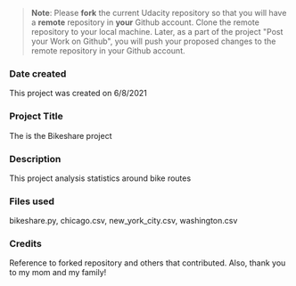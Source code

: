>**Note**: Please **fork** the current Udacity repository so that you will have a **remote** repository in **your** Github account. Clone the remote repository to your local machine. Later, as a part of the project "Post your Work on Github", you will push your proposed changes to the remote repository in your Github account.

### Date created
This project was created on 6/8/2021

### Project Title
The is the Bikeshare project

### Description
This project analysis statistics around bike routes

### Files used
bikeshare.py, chicago.csv, new_york_city.csv, washington.csv

### Credits
Reference to forked repository and others that contributed.
Also, thank you to my mom and my family!
